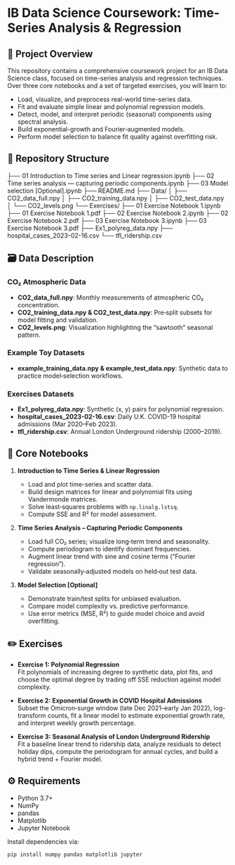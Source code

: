 # IB Data Science Coursework: Time-Series Analysis & Regression

## 📖 Project Overview
This repository contains a comprehensive coursework project for an IB Data Science class, focused on time-series analysis and regression techniques. Over three core notebooks and a set of targeted exercises, you will learn to:

- Load, visualize, and preprocess real-world time-series data.  
- Fit and evaluate simple linear and polynomial regression models.  
- Detect, model, and interpret periodic (seasonal) components using spectral analysis.  
- Build exponential-growth and Fourier‐augmented models.  
- Perform model selection to balance fit quality against overfitting risk.  

## 📂 Repository Structure
├── 01 Introduction to Time series and Linear regression.ipynb
├── 02 Time series analysis –– capturing periodic components.ipynb
├── 03 Model selection [Optional].ipynb
├── README.md
├── Data/
│ ├── CO2_data_full.npy
│ ├── CO2_training_data.npy
│ ├── CO2_test_data.npy
│ └── CO2_levels.png
└── Exercises/
├── 01 Exercise Notebook 1.ipynb
├── 01 Exercise Notebook 1.pdf
├── 02 Exercise Notebook 2.ipynb
├── 02 Exercise Notebook 2.pdf
├── 03 Exercise Notebook 3.ipynb
├── 03 Exercise Notebook 3.pdf
├── Ex1_polyreg_data.npy
├── hospital_cases_2023-02-16.csv
└── tfl_ridership.csv

## 🗃️ Data Description

### CO₂ Atmospheric Data
- **CO2_data_full.npy**: Monthly measurements of atmospheric CO₂ concentration.  
- **CO2_training_data.npy & CO2_test_data.npy**: Pre‐split subsets for model fitting and validation.  
- **CO2_levels.png**: Visualization highlighting the “sawtooth” seasonal pattern.  

### Example Toy Datasets
- **example_training_data.npy & example_test_data.npy**: Synthetic data to practice model‐selection workflows.  

### Exercises Datasets
- **Ex1_polyreg_data.npy**: Synthetic (x, y) pairs for polynomial regression.  
- **hospital_cases_2023-02-16.csv**: Daily U.K. COVID-19 hospital admissions (Mar 2020–Feb 2023).  
- **tfl_ridership.csv**: Annual London Underground ridership (2000–2019).  

## 📓 Core Notebooks

1. **Introduction to Time Series & Linear Regression**  
   - Load and plot time-series and scatter data.  
   - Build design matrices for linear and polynomial fits using Vandermonde matrices.  
   - Solve least‐squares problems with `np.linalg.lstsq`.  
   - Compute SSE and R² for model assessment.  

2. **Time Series Analysis – Capturing Periodic Components**  
   - Load full CO₂ series; visualize long‐term trend and seasonality.  
   - Compute periodogram to identify dominant frequencies.  
   - Augment linear trend with sine and cosine terms (“Fourier regression”).  
   - Validate seasonally‐adjusted models on held‐out test data.  

3. **Model Selection [Optional]**  
   - Demonstrate train/test splits for unbiased evaluation.  
   - Compare model complexity vs. predictive performance.  
   - Use error metrics (MSE, R²) to guide model choice and avoid overfitting.  

## ✏️ Exercises

- **Exercise 1: Polynomial Regression**  
  Fit polynomials of increasing degree to synthetic data, plot fits, and choose the optimal degree by trading off SSE reduction against model complexity.

- **Exercise 2: Exponential Growth in COVID Hospital Admissions**  
  Subset the Omicron‐surge window (late Dec 2021–early Jan 2022), log-transform counts, fit a linear model to estimate exponential growth rate, and interpret weekly growth percentage.

- **Exercise 3: Seasonal Analysis of London Underground Ridership**  
  Fit a baseline linear trend to ridership data, analyze residuals to detect holiday dips, compute the periodogram for annual cycles, and build a hybrid trend + Fourier model.

## ⚙️ Requirements

- Python 3.7+  
- NumPy  
- pandas  
- Matplotlib  
- Jupyter Notebook  

Install dependencies via:
```bash
pip install numpy pandas matplotlib jupyter

